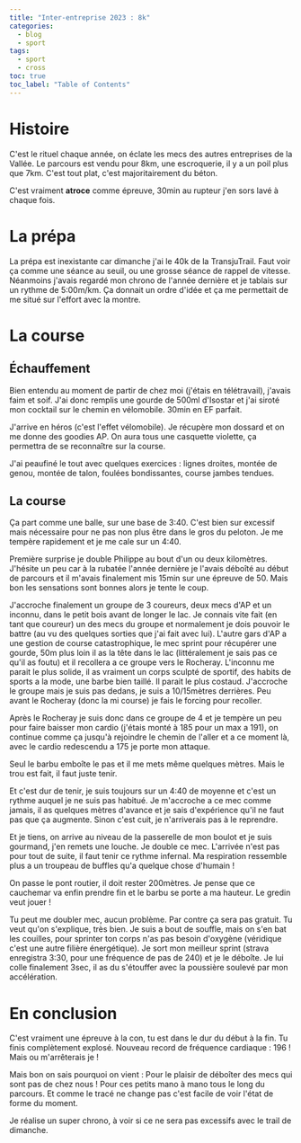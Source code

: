 ```yaml
---
title: "Inter-entreprise 2023 : 8k"
categories:
  - blog
  - sport
tags:
  - sport
  - cross
toc: true
toc_label: "Table of Contents"
---
```


# Histoire

C'est le rituel chaque année, on éclate les mecs des autres entreprises de la Vallée. Le parcours est vendu pour 8km, une escroquerie, il y a un poil plus que 7km. C'est tout plat, c'est majoritairement du béton. 

C'est vraiment __atroce__ comme épreuve, 30min au rupteur j'en sors lavé à chaque fois.

# La prépa

La prépa est inexistante car dimanche j'ai le 40k de la TransjuTrail. Faut voir ça comme une séance au seuil, ou une grosse séance de rappel de vitesse. Néanmoins j'avais regardé mon chrono de l'année dernière et je tablais sur un rythme de 5:00m/km. Ça donnait un ordre d'idée et ça me permettait de me situé sur l'effort avec la montre.

# La course

## Échauffement

Bien entendu au moment de partir de chez moi (j'étais en télétravail), j'avais faim et soif. J'ai donc remplis une gourde de 500ml d'Isostar et j'ai siroté mon cocktail sur le chemin en vélomobile. 30min en EF parfait. 

J'arrive en héros (c'est l'effet vélomobile). Je récupère mon dossard et on me donne des goodies AP. On aura tous une casquette violette, ça permettra de se reconnaître sur la course.

J'ai peaufiné le tout avec quelques exercices : lignes droites, montée de genou, montée de talon, foulées bondissantes, course jambes tendues. 

## La course

Ça part comme une balle, sur une base de 3:40. C'est bien sur excessif mais nécessaire pour ne pas non plus être dans le gros du peloton. Je me tempère rapidement et je me cale sur un 4:40.

Première surprise je double Philippe au bout d'un ou deux kilomètres. J'hésite un peu car à la rubatée l'année dernière je l'avais déboîté au début de parcours et il m'avais finalement mis 15min sur une épreuve de 50. Mais bon les sensations sont bonnes alors je tente le coup.

J'accroche finalement un groupe de 3 coureurs, deux mecs d'AP et un inconnu, dans le petit bois avant de longer le lac. Je connais vite fait (en tant que coureur) un des mecs du groupe et normalement je dois pouvoir le battre (au vu des quelques sorties que j'ai fait avec lui). L'autre gars d'AP a une gestion de course catastrophique, le mec sprint pour récupérer une gourde, 50m plus loin il as la tête dans le lac (littéralement je sais pas ce qu'il as foutu) et il recollera a ce groupe vers le Rocheray. L'inconnu me parait le plus solide, il as vraiment un corps sculpté de sportif, des habits de sports a la mode, une barbe bien taillé. Il parait le plus costaud. J'accroche le groupe mais je suis pas dedans, je suis a 10/15mètres derrières. Peu avant le Rocheray (donc la mi course) je fais le forcing pour recoller.

Après le Rocheray je suis donc dans ce groupe de 4 et je tempère un peu pour faire baisser mon cardio (j'étais monté à 185 pour un max a 191), on continue comme ça jusqu'à rejoindre le chemin de l'aller et a ce moment là, avec le cardio redescendu a 175 je porte mon attaque.

Seul le barbu emboîte le pas et il me mets même quelques mètres. Mais le trou est fait, il faut juste tenir.

Et c'est dur de tenir, je suis toujours sur un 4:40 de moyenne et c'est un rythme auquel je ne suis pas habitué. Je m'accroche a ce mec comme jamais, il as quelques mètres d'avance et je sais d'expérience qu'il ne faut pas que ça augmente. Sinon c'est cuit, je n'arriverais pas à le reprendre.

Et je tiens, on arrive au niveau de la passerelle de mon boulot et je suis gourmand, j'en remets une louche. Je double ce mec. L'arrivée n'est pas pour tout de suite, il faut tenir ce rythme infernal. Ma respiration ressemble plus a un troupeau de buffles qu'a quelque chose d'humain !

On passe le pont routier, il doit rester 200mètres. Je pense que ce cauchemar va enfin prendre fin et le barbu se porte a ma hauteur. Le gredin veut jouer !

Tu peut me doubler mec, aucun problème. Par contre ça sera pas gratuit. Tu veut qu'on s'explique, très bien. Je suis a bout de souffle, mais on s'en bat les couilles, pour sprinter ton corps n'as pas besoin d'oxygène (véridique c'est une autre filière énergétique). Je sort mon meilleur sprint (strava enregistra 3:30, pour une fréquence de pas de 240) et je le déboîte. Je lui colle finalement 3sec, il as du s'étouffer avec la poussière soulevé par mon accélération.

# En conclusion

C'est vraiment une épreuve à la con, tu est dans le dur du début à la fin. Tu finis complètement explosé. Nouveau record de fréquence cardiaque : 196 ! Mais ou m'arrêterais je !

Mais bon on sais pourquoi on vient : Pour le plaisir de déboîter des mecs qui sont pas de chez nous ! Pour ces petits mano à mano tous le long du parcours. Et comme le tracé ne change pas c'est facile de voir l'état de forme du moment.

Je réalise un super chrono, à voir si ce ne sera pas excessifs avec le trail de dimanche.
